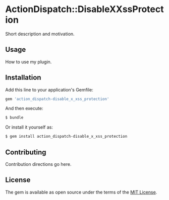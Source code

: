 # ActionDispatch::DisableXXssProtection
Short description and motivation.

## Usage
How to use my plugin.

## Installation
Add this line to your application's Gemfile:

```ruby
gem 'action_dispatch-disable_x_xss_protection'
```

And then execute:
```bash
$ bundle
```

Or install it yourself as:
```bash
$ gem install action_dispatch-disable_x_xss_protection
```

## Contributing
Contribution directions go here.

## License
The gem is available as open source under the terms of the [MIT License](https://opensource.org/licenses/MIT).
